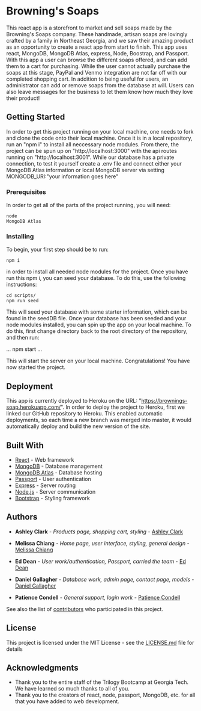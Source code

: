# Browning's Soaps

This react app is a storefront to market and sell soaps made by the Browning's Soaps company.  These handmade, artisan soaps are lovingly crafted
by a family in Northeast Georgia, and we saw their amazing product as an opportunity to create a react app from start to finish.  This app uses react, MongoDB, MongoDB Atlas, express, Node, Boostrap, and Passport.  With this app a user can browse the different soaps offered, and can add them to a cart for purchasing.  While the user cannot actually purchase the soaps at this stage, PayPal and Venmo integration are not far off with our completed shopping cart.  In addition to being useful for users, an administrator can add or remove soaps from the database at will.  Users can also leave messages for the business to let them know how much they love their product!

## Getting Started

In order to get this project running on your local machine, one needs to fork and clone the code onto their local machine.  Once it is in a local repository, run an "npm i" to install all neccessary node modules.  From there, the project can be spun up on "http://localhost:3000" with the api
routes running on "http://localhost:3001".  While our database has a private connection, to test it yourself create a .env file and connect either your MongoDB Atlas information or local MongoDB server via setting MONGODB_URI:"your information goes here"

### Prerequisites

In order to get all of the parts of the project running, you will need: 

```
node
MongoDB Atlas
```

### Installing

To begin, your first step should be to run:

```
npm i
```

in order to install all needed node modules for the project.  Once you have run this npm i, you can seed your database.  To do this, use the following instructions:

```
cd scripts/
npm run seed
```

This will seed your database with some starter information, which can be found in the seedDB file.  Once your database has been seeded and your node modules installed, you can spin up the app on your local machine.  To do this, first change directory back to the root directory of the repository, and then run:

...
npm start
...

This will start the server on your local machine.  Congratulations!  You have now started the project.


## Deployment

This app is currently deployed to Heroku on the URL: "https://brownings-soap.herokuapp.com/".  In order to deploy the project to Heroku, first we linked our GitHub repository to Heroku.  This enabled automatic deployments, so each time a new branch was merged into master, it would automatically deploy and build the new version of the site. 

## Built With

* [React](https://reactjs.org/) - Web framework
* [MongoDB](https://www.mongodb.com/) - Database management
* [MongoDB Atlas](https://www.mongodb.com/cloud/atlas) - Database hosting
* [Passport](http://www.passportjs.org/docs/) - User authentication
* [Express](https://expressjs.com/) - Server routing
* [Node.js](https://nodejs.org/en/) - Server communication
* [Bootstrap](https://getbootstrap.com/) - Styling framework




## Authors

* **Ashley Clark** - *Products page, shopping cart, styling* - [Ashley Clark](https://github.com/dashley06)

* **Melissa Chiang** - *Home page, user interface, styling, general design* - [Melissa Chiang](https://github.com/mchiang62)

* **Ed Dean** - *User work/authentication, Passport, carried the team* - [Ed Dean](https://github.com/edean78)

* **Daniel Gallagher** - *Database work, admin page, contact page, models* - [Daniel Gallagher](https://github.com/dagallagher221)

* **Patience Condell** - *General support, login work* - [Patience Condell](https://github.com/rubbishspitfire)

See also the list of [contributors](https://github.com/your/project/contributors) who participated in this project.

## License

This project is licensed under the MIT License - see the [LICENSE.md](LICENSE.md) file for details

## Acknowledgments

* Thank you to the entire staff of the Trilogy Bootcamp at Georgia Tech.  We have learned so much thanks to all of you.
* Thank you to the creators of react, node, passport, MongoDB, etc. for all that you have added to web development.
